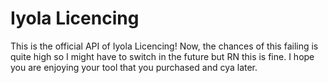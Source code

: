 # Iyola Licencing

This is the official API of Iyola Licencing! Now, the chances of this failing is quite high so I might have to switch in the future but RN this is fine. I hope you are enjoying your tool that you purchased and cya later.
